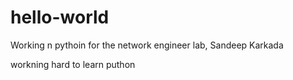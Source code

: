# hello-world
Working n pythoin for the network engineer lab, Sandeep Karkada

workning hard to learn puthon